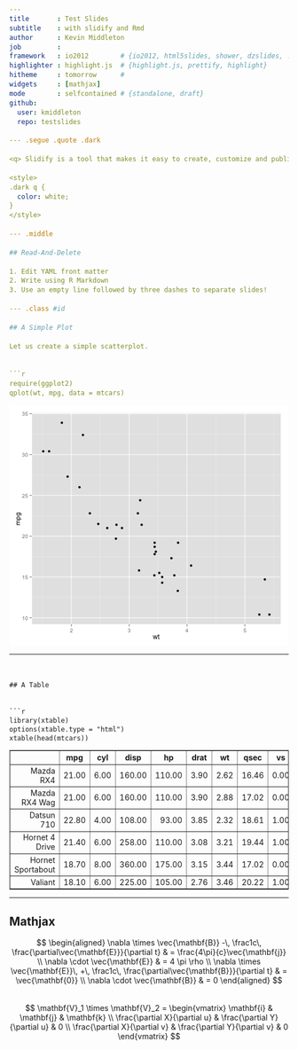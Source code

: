 ```yaml
---
title       : Test Slides
subtitle    : with slidify and Rmd
author      : Kevin Middleton
job         : 
framework   : io2012        # {io2012, html5slides, shower, dzslides, ...}
highlighter : highlight.js  # {highlight.js, prettify, highlight}
hitheme     : tomorrow      # 
widgets     : [mathjax]
mode        : selfcontained # {standalone, draft}
github:
  user: kmiddleton
  repo: testslides

--- .segue .quote .dark

<q> Slidify is a tool that makes it easy to create, customize and publish, reproducible HTML5 slide decks using R Markdown.</q>

<style>
.dark q {
  color: white;
}
</style>

--- .middle

## Read-And-Delete

1. Edit YAML front matter
2. Write using R Markdown
3. Use an empty line followed by three dashes to separate slides!

--- .class #id 

## A Simple Plot

Let us create a simple scatterplot.


```r
require(ggplot2)
qplot(wt, mpg, data = mtcars)
```

![plot of chunk simple-plot](figure/simple-plot.png) 


--- 
```


## A Table


```r
library(xtable)
options(xtable.type = "html")
xtable(head(mtcars))
```

<!-- html table generated in R 3.0.0 by xtable 1.7-1 package -->
<!-- Mon Apr  1 20:19:57 2013 -->
<TABLE border=1>
<TR> <TH>  </TH> <TH> mpg </TH> <TH> cyl </TH> <TH> disp </TH> <TH> hp </TH> <TH> drat </TH> <TH> wt </TH> <TH> qsec </TH> <TH> vs </TH> <TH> am </TH> <TH> gear </TH> <TH> carb </TH>  </TR>
  <TR> <TD align="right"> Mazda RX4 </TD> <TD align="right"> 21.00 </TD> <TD align="right"> 6.00 </TD> <TD align="right"> 160.00 </TD> <TD align="right"> 110.00 </TD> <TD align="right"> 3.90 </TD> <TD align="right"> 2.62 </TD> <TD align="right"> 16.46 </TD> <TD align="right"> 0.00 </TD> <TD align="right"> 1.00 </TD> <TD align="right"> 4.00 </TD> <TD align="right"> 4.00 </TD> </TR>
  <TR> <TD align="right"> Mazda RX4 Wag </TD> <TD align="right"> 21.00 </TD> <TD align="right"> 6.00 </TD> <TD align="right"> 160.00 </TD> <TD align="right"> 110.00 </TD> <TD align="right"> 3.90 </TD> <TD align="right"> 2.88 </TD> <TD align="right"> 17.02 </TD> <TD align="right"> 0.00 </TD> <TD align="right"> 1.00 </TD> <TD align="right"> 4.00 </TD> <TD align="right"> 4.00 </TD> </TR>
  <TR> <TD align="right"> Datsun 710 </TD> <TD align="right"> 22.80 </TD> <TD align="right"> 4.00 </TD> <TD align="right"> 108.00 </TD> <TD align="right"> 93.00 </TD> <TD align="right"> 3.85 </TD> <TD align="right"> 2.32 </TD> <TD align="right"> 18.61 </TD> <TD align="right"> 1.00 </TD> <TD align="right"> 1.00 </TD> <TD align="right"> 4.00 </TD> <TD align="right"> 1.00 </TD> </TR>
  <TR> <TD align="right"> Hornet 4 Drive </TD> <TD align="right"> 21.40 </TD> <TD align="right"> 6.00 </TD> <TD align="right"> 258.00 </TD> <TD align="right"> 110.00 </TD> <TD align="right"> 3.08 </TD> <TD align="right"> 3.21 </TD> <TD align="right"> 19.44 </TD> <TD align="right"> 1.00 </TD> <TD align="right"> 0.00 </TD> <TD align="right"> 3.00 </TD> <TD align="right"> 1.00 </TD> </TR>
  <TR> <TD align="right"> Hornet Sportabout </TD> <TD align="right"> 18.70 </TD> <TD align="right"> 8.00 </TD> <TD align="right"> 360.00 </TD> <TD align="right"> 175.00 </TD> <TD align="right"> 3.15 </TD> <TD align="right"> 3.44 </TD> <TD align="right"> 17.02 </TD> <TD align="right"> 0.00 </TD> <TD align="right"> 0.00 </TD> <TD align="right"> 3.00 </TD> <TD align="right"> 2.00 </TD> </TR>
  <TR> <TD align="right"> Valiant </TD> <TD align="right"> 18.10 </TD> <TD align="right"> 6.00 </TD> <TD align="right"> 225.00 </TD> <TD align="right"> 105.00 </TD> <TD align="right"> 2.76 </TD> <TD align="right"> 3.46 </TD> <TD align="right"> 20.22 </TD> <TD align="right"> 1.00 </TD> <TD align="right"> 0.00 </TD> <TD align="right"> 3.00 </TD> <TD align="right"> 1.00 </TD> </TR>
   </TABLE>


---

## Mathjax ##

$$
\begin{aligned}
\nabla \times \vec{\mathbf{B}} -\, \frac1c\, \frac{\partial\vec{\mathbf{E}}}{\partial t} & = \frac{4\pi}{c}\vec{\mathbf{j}} \\   \nabla \cdot \vec{\mathbf{E}} & = 4 \pi \rho \\
\nabla \times \vec{\mathbf{E}}\, +\, \frac1c\, \frac{\partial\vec{\mathbf{B}}}{\partial t} & = \vec{\mathbf{0}} \\
\nabla \cdot \vec{\mathbf{B}} & = 0 \end{aligned}
$$
<br />
$$
\mathbf{V}_1 \times \mathbf{V}_2 =  \begin{vmatrix}
\mathbf{i} & \mathbf{j} & \mathbf{k} \\
\frac{\partial X}{\partial u} &  \frac{\partial Y}{\partial u} & 0 \\
\frac{\partial X}{\partial v} &  \frac{\partial Y}{\partial v} & 0
\end{vmatrix}
$$
